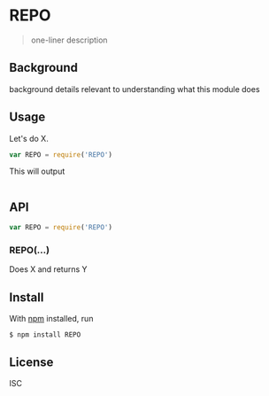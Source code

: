 # REPO

> one-liner description

## Background

background details relevant to understanding what this module does

## Usage

Let's do X.

```js
var REPO = require('REPO')

```

This will output

```
```

## API

```js
var REPO = require('REPO')
```

### REPO(...)

Does X and returns Y

## Install

With [npm](https://npmjs.org/) installed, run

```
$ npm install REPO
```

## License

ISC
